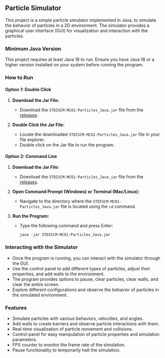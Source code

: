 ## Particle Simulator

This project is a simple particle simulator implemented in Java, to simulate the behavior of particles in a 2D environment. The simulator provides a graphical user interface (GUI) for visualization and interaction with the particles.

### Minimum Java Version

This project requires at least Java 18 to run. Ensure you have Java 18 or a higher version installed on your system before running the program.

### How to Run

#### Option 1: Double Click

1. **Download the Jar File:**
   - Download the `STDISCM-MCO1-Particles_Java.jar` file from the [releases](https://github.com/jerichosy/STDISCM-PS1-Particles_Java/releases/tag/v1.0.0).

2. **Double Click the Jar File:**
   - Locate the downloaded `STDISCM-MCO1-Particles_Java.jar` file in your file explorer.
   - Double click on the Jar file to run the program.

#### Option 2: Command Line

1. **Download the Jar File:**
   - Download the `STDISCM-MCO1-Particles_Java.jar` file from the [releases](https://github.com/jerichosy/STDISCM-PS1-Particles_Java/releases/tag/v1.0.0).

2. **Open Command Prompt (Windows) or Terminal (Mac/Linux):**
   - Navigate to the directory where the `STDISCM-MCO1-Particles_Java.jar` file is located using the `cd` command.

3. **Run the Program:**
   - Type the following command and press Enter:
     ```
     java -jar STDISCM-MCO1-Particles_Java.jar
     ```

### Interacting with the Simulator

- Once the program is running, you can interact with the simulator through the GUI.
- Use the control panel to add different types of particles, adjust their properties, and add walls to the environment.
- The program provides options to pause, clear particles, clear walls, and clear the entire screen.
- Explore different configurations and observe the behavior of particles in the simulated environment.

### Features

- Simulate particles with various behaviors, velocities, and angles.
- Add walls to create barriers and observe particle interactions with them.
- Real-time visualization of particle movement and collisions.
- Control panel for easy manipulation of particle properties and simulation parameters.
- FPS counter to monitor the frame rate of the simulation.
- Pause functionality to temporarily halt the simulation.
